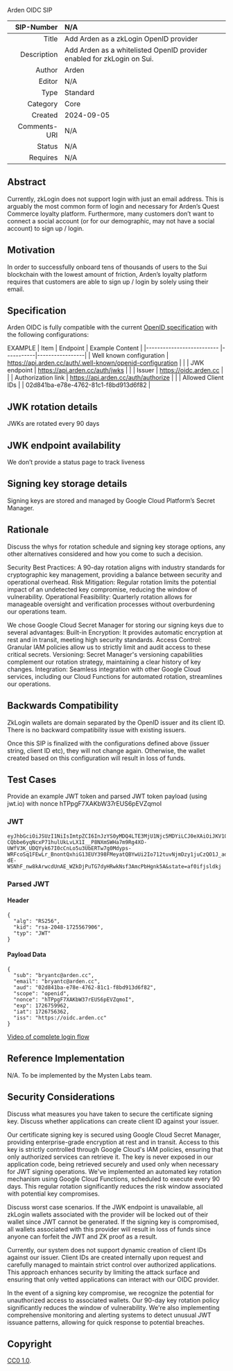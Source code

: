 Arden OIDC SIP

|   SIP-Number | N/A |
| -----------: | :--------------------------------------------------- |
|        Title | Add Arden as a zkLogin OpenID provider |
|  Description | Add Arden as a whitelisted OpenID provider enabled for zkLogin on Sui. |
|       Author |  Arden  |
|       Editor | N/A |
|         Type | Standard |
|     Category | Core |
|      Created | 2024-09-05 |
| Comments-URI | N/A |
|       Status | N/A |
|     Requires | N/A |


## Abstract
Currently, zkLogin does not support login with just an email address. This is arguably the most common form of login and necessary for Arden’s Quest Commerce loyalty platform. Furthermore, many customers don’t want to connect a social account (or for our demographic, may not have a social account) to sign up / login.


## Motivation
In order to successfully onboard tens of thousands of users to the Sui blockchain with the lowest amount of friction, Arden’s loyalty platform requires that customers are able to sign up / login by solely using their email.


## Specification

Arden OIDC is fully compatible with the current [OpenID specification](https://openid.net/specs/openid-connect-core-1_0.html) with the following configurations:




EXAMPLE 
|             Item          | Endpoint  | Example Content | 
|-------------------------- |-----------|-----------------|
| Well known configuration  |    https://api.arden.cc/auth/.well-known/openid-configuration       |                 |
| JWK endpoint              |    https://api.arden.cc/auth/jwks       |                 |
| Issuer                    |    https://oidc.arden.cc    |                 |
| Authorization link          |   https://api.arden.cc/auth/authorize        |                 |
| Allowed Client IDs |    |   02d841ba-e78e-4762-81c1-f8bd913d6f82   | 

## JWK rotation details

JWKs are rotated every 90 days 

## JWK endpoint availability

We don’t provide a status page to track liveness 

## Signing key storage details

Signing keys are stored and managed by Google Cloud Platform’s Secret Manager. 

## Rationale

Discuss the whys for rotation schedule and signing key storage options, any other alternatives considered and how you come to such a decision. 

Security Best Practices: A 90-day rotation aligns with industry standards for cryptographic key management, providing a balance between security and operational overhead.
Risk Mitigation: Regular rotation limits the potential impact of an undetected key compromise, reducing the window of vulnerability.
Operational Feasibility: Quarterly rotation allows for manageable oversight and verification processes without overburdening our operations team.

We chose Google Cloud Secret Manager for storing our signing keys due to several advantages:
Built-in Encryption: It provides automatic encryption at rest and in transit, meeting high security standards.
Access Control: Granular IAM policies allow us to strictly limit and audit access to these critical secrets.
Versioning: Secret Manager's versioning capabilities complement our rotation strategy, maintaining a clear history of key changes.
Integration: Seamless integration with other Google Cloud services, including our Cloud Functions for automated rotation, streamlines our operations.


## Backwards Compatibility

ZkLogin wallets are domain separated by the OpenID issuer and its client ID. There is no backward compatibility issue with existing issuers. 

Once this SIP is finalized with the configurations defined above (issuer string, client ID etc), they will not change again. Otherwise, the wallet created based on this configuration will result in loss of funds. 









## Test Cases

Provide an example JWT token and parsed JWT token payload (using jwt.io) with nonce hTPpgF7XAKbW37rEUS6pEVZqmoI

### JWT
    eyJhbGciOiJSUzI1NiIsImtpZCI6InJzYS0yMDQ4LTE3MjU1Njc5MDYiLCJ0eXAiOiJKV1QifQ.eyJzdWIiOiJicnlhbnRjQGFyZGVuLmNjIiwiZW1haWwiOiJicnlhbnRjQGFyZGVuLmNjIiwiYXVkIjoiMDJkODQxYmEtZTc4ZS00NzYyLTgxYzEtZjhiZDkxM2Q2ZjgyIiwic2NvcGUiOiJvcGVuaWQiLCJub25jZSI6ImhUUHBnRjdYQUtiVzM3ckVVUzZwRVZacW1vSSIsImV4cCI6MTcyNjc1OTk2MiwiaWF0IjoxNzI2NzU2MzYyLCJpc3MiOiJodHRwczovL29pZGMuYXJkZW4uY2MifQ.43CMG0S6K081vrL7tvQrkl42CFp4ICH9aYFkoG0yaZANquoo3EWsjVczKpGn26qYKo49CSUzaL2QTgU6qFahQCSwO5Xm0VDDkYwQ-CQbbe6yqNcxP71hulUkLvLX1I__P8NXmSWHa7m9Rg4XO-UWfV3K_UDQYyk67I0cCnLo5u3UbERTw7g0Mdyps-WRFcoSq1FEwLr_BnontQxhiG13EUY398FMeyatQBYwUi2Io712tuvNjmDzy1juCzQO1J_adWK_3URHsLJyuz6P4HsM_s_3OXgeSyW-dE-WSNhF_nw8kArwcdUnAE_WZkDjPuTG7dyHRwkNsf3AmcPbHgnk5A&state=af0ifjsldkj

### Parsed JWT

#### Header

    {
      "alg": "RS256",
      "kid": "rsa-2048-1725567906",
      "typ": "JWT"
    }

#### Payload Data

    {
      "sub": "bryantc@arden.cc",
      "email": "bryantc@arden.cc",
      "aud": "02d841ba-e78e-4762-81c1-f8bd913d6f82",
      "scope": "openid",
      "nonce": "hTPpgF7XAKbW37rEUS6pEVZqmoI",
      "exp": 1726759962,
      "iat": 1726756362,
      "iss": "https://oidc.arden.cc"
    }


[Video of complete login flow](https://youtu.be/QMF7C_2by3U)



## Reference Implementation

N/A. To be implemented by the Mysten Labs team. 

## Security Considerations

Discuss what measures you have taken to secure the certificate signing key. Discuss whether applications can create client ID against your issuer. 

Our certificate signing key is secured using Google Cloud Secret Manager, providing enterprise-grade encryption at rest and in transit. Access to this key is strictly controlled through Google Cloud's IAM policies, ensuring that only authorized services can retrieve it. The key is never exposed in our application code, being retrieved securely and used only when necessary for JWT signing operations.
We've implemented an automated key rotation mechanism using Google Cloud Functions, scheduled to execute every 90 days. This regular rotation significantly reduces the risk window associated with potential key compromises.

Discuss worst case scenarios. If the JWK endpoint is unavailable, all zkLogin wallets associated with the provider will be locked out of their wallet since JWT cannot be generated. If the signing key is compromised, all wallets associated with this provider will result in loss of funds since anyone can forfeit the JWT and ZK proof as a result. 

Currently, our system does not support dynamic creation of client IDs against our issuer. Client IDs are created internally upon request and carefully managed to maintain strict control over authorized applications. This approach enhances security by limiting the attack surface and ensuring that only vetted applications can interact with our OIDC provider.

In the event of a signing key compromise, we recognize the potential for unauthorized access to associated wallets. Our 90-day key rotation policy significantly reduces the window of vulnerability. We're also implementing comprehensive monitoring and alerting systems to detect unusual JWT issuance patterns, allowing for quick response to potential breaches.

## Copyright

[CC0 1.0](../LICENSE.md).
